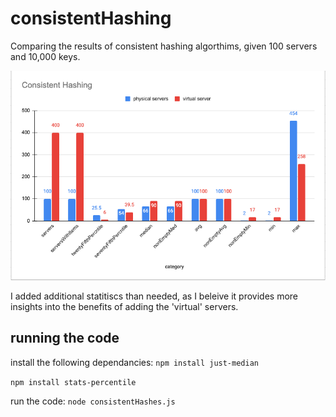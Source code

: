 # consistentHashing

Comparing the results of consistent hashing algorthims, given 100 servers and 10,000 keys.

![results comparison](https://github.com/omriAR1/consistentHashing/blob/main/ConsistentHashResults.png?raw=true)

I added additional statitiscs than needed, as I beleive it provides more insights into the benefits of adding the 'virtual' servers.

## running the code

install the following dependancies:
`npm install just-median`

`npm install stats-percentile`

run the code:
`node consistentHashes.js`
